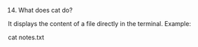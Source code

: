 14. What does cat do?

It displays the content of a file directly in the terminal.
Example:

cat notes.txt
